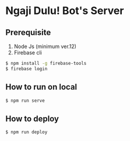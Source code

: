 # Ngaji Dulu! Bot's Server
## Prerequisite
1. Node Js (minimum ver.12)
2. Firebase cli
```bash
$ npm install -g firebase-tools
$ firebase login
```

## How to run on local
```bash
$ npm run serve
```

## How to deploy
```bash
$ npm run deploy
```
